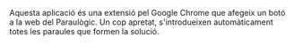 Aquesta aplicació és una extensió pel Google Chrome que afegeix un botó a la web del Paraulògic. Un cop apretat, s'introdueixen automàticament totes les paraules que formen la solució.
